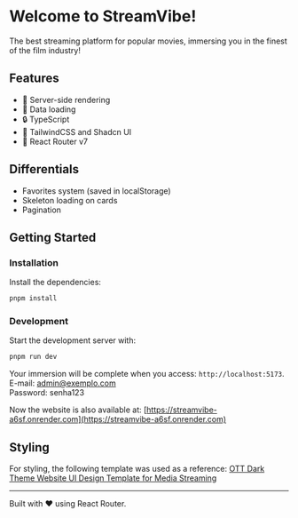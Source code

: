 # Welcome to StreamVibe!

The best streaming platform for popular movies, immersing you in the finest of the film industry!

## Features

- 🚀 Server-side rendering
- 🔄 Data loading
- 🔒 TypeScript
- 🎉 TailwindCSS and Shadcn UI
- 🧭 React Router v7

## Differentials

- Favorites system (saved in localStorage)
- Skeleton loading on cards
- Pagination

## Getting Started

### Installation

Install the dependencies:

```bash
pnpm install
```

### Development

Start the development server with:

```bash
pnpm run dev
```

Your immersion will be complete when you access: `http://localhost:5173`.
\
E-mail: admin@exemplo.com
\
Password: senha123

Now the website is also available at: [https://streamvibe-a6sf.onrender.com](https://streamvibe-a6sf.onrender.com)

## Styling

For styling, the following template was used as a reference:
[OTT Dark Theme Website UI Design Template for Media Streaming](https://www.figma.com/design/vxJedHI80jX1bCHPRLSOwd/OTT-Dark-Theme-Website-UI-Design-Template-for-Media-Streaming--Movies-and-TV---FREE-Editable----Community-?node-id=34-3&p=f&t=Z0A7MABY9hfBaYSo-0)

---

Built with ❤️ using React Router.
